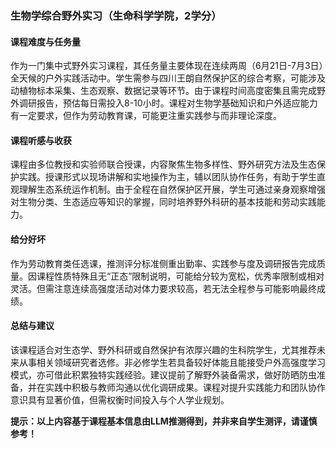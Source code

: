 ### 生物学综合野外实习（生命科学学院，2学分）

#### 课程难度与任务量  
作为一门集中式野外实习课程，其任务量主要体现在连续两周（6月21日-7月3日）全天候的户外实践活动中。学生需参与四川王朗自然保护区的综合考察，可能涉及动植物标本采集、生态观察、数据记录等环节。由于课程时间高度密集且需完成野外调研报告，预估每日需投入8-10小时。课程对生物学基础知识和户外适应能力有一定要求，但作为劳动教育课，可能更注重实践参与而非理论深度。

#### 课程听感与收获  
课程由多位教授和实验师联合授课，内容聚焦生物多样性、野外研究方法及生态保护实践。授课形式以现场讲解和实地操作为主，辅以团队协作任务，有助于学生直观理解生态系统运作机制。由于全程在自然保护区开展，学生可通过亲身观察增强对生物分类、生态适应等知识的掌握，同时培养野外科研的基本技能和劳动实践能力。

#### 给分好坏  
作为劳动教育类任选课，推测评分标准侧重出勤率、实践参与度及调研报告完成质量。因课程性质特殊且无“正态”限制说明，可能给分较为宽松，优秀率限制或相对灵活。但需注意连续高强度活动对体力要求较高，若无法全程参与可能影响最终成绩。

#### 总结与建议  
该课程适合对生态学、野外科研或自然保护有浓厚兴趣的生科院学生，尤其推荐未来从事相关领域研究者选修。非必修学生若具备较好体能且能接受户外高强度学习模式，亦可借此积累独特实践经验。建议提前了解野外装备需求，做好防晒防虫准备，并在实践中积极与教师沟通以优化调研成果。课程对提升实践能力和团队协作意识具有显著价值，但需权衡时间投入与个人学业规划。  

**提示：以上内容基于课程基本信息由LLM推测得到，并非来自学生测评，请谨慎参考！**